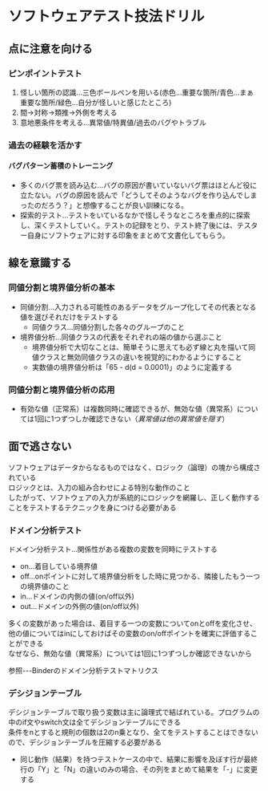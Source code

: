 # ソフトウェアテスト技法ドリル

## 点に注意を向ける

### ピンポイントテスト
1. 怪しい箇所の認識…三色ボールペンを用いる(赤色…重要な箇所/青色…まぁ重要な箇所/緑色…自分が怪しいと感じたところ)
2. 間→対称→類推→外側を考える
3. 意地悪条件を考える…異常値/特異値/過去のバグやトラブル

### 過去の経験を活かす
#### バグパターン蓄積のトレーニング
* 多くのバグ票を読み込む…バグの原因が書いていないバグ票はほとんど役に立たない。バグの原因を読んで「どうしてそのようなバグを作り込んでしまったのだろう？」と想像することが良い訓練になる。
* 探索的テスト…テストをいているなかで怪しそうなところを重点的に探索し、深くテストしていく。テストの記録をとり、テスト終了後には、テスター自身にソフトウェアに対する印象をまとめて文書化してもらう。

## 線を意識する

### 同値分割と境界値分析の基本
* 同値分割…入力される可能性のあるデータをグループ化してその代表となる値を選びそれだけをテストする
  * 同値クラス…同値分割した各々のグループのこと
* 境界値分析…同値クラスの代表をそれぞれの端の値から選ぶこと
  * 境界値分析で大切なことは、簡単そうに思えても必ず線と丸を描いて同値クラスと無効同値クラスの違いを視覚的にわかるようにすること
  * 実数値の境界値分析は「65 - d(d = 0.0001)」のように定義する

### 同値分割と境界値分析の応用
* 有効な値（正常系）は複数同時に確認できるが、無効な値（異常系）については1回に1つずつしか確認できない（*異常値は他の異常値を隠す*）


## 面で逃さない

ソフトウェアはデータからなるものではなく、ロジック（論理）の塊から構成されている  
ロジックとは、入力の組み合わせによる特別な動作のこと  
したがって、ソフトウェアの入力が系統的にロジックを網羅し、正しく動作することをテストするテクニックを身につける必要がある

### ドメイン分析テスト

ドメイン分析テスト…関係性がある複数の変数を同時にテストする  
* on…着目している境界値
* off…onポイントに対して境界値分析をした時に見つかる、隣接したもう一つの境界値のこと
* in…ドメインの内側の値(on/off以外)
* out…ドメインの外側の値(on/off以外)
  
多くの変数があった場合は、着目する一つの変数についてonとoffを変化させ、他の値についてはinにしておけばその変数のon/offポイントを確実に評価することができる  
なぜなら、無効な値（異常系）については1回に1つずつしか確認できないから

参照---Binderのドメイン分析テストマトリクス

### デシジョンテーブル

デシジョンテーブルで取り扱う変数は主に論理式で結ばれている。プログラムの中のif文やswitch文は全てデシジョンテーブルにできる  
条件をnとすると規則の個数は2のn乗となり、全てをテストすることはできないので、デシジョンテーブルを圧縮する必要がある  

* 同じ動作（結果）を持つテストケースの中で、結果に影響を及ぼす行が最終行の「Y」と「N」の違いのみの場合、その列をまとめて結果を「-」に変更する
